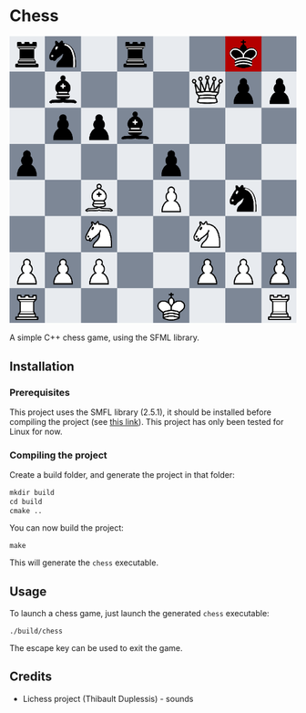 # Chess

<!-- start -->
<p align="middle">
	<img src="resources/images/chess_game.png"/>
</p>
<!-- end -->

A simple C++ chess game, using the SFML library.

## Installation
### Prerequisites
This project uses the SMFL library (2.5.1), it should be installed before compiling the project (see [this link](https://www.sfml-dev.org/tutorials/2.5/)). This project has only been tested for Linux for now.

### Compiling the project
Create a build folder, and generate the project in that folder:
```shell
mkdir build
cd build
cmake ..
```

You can now build the project:
```shell
make
```

This will generate the `chess` executable.

## Usage
To launch a chess game, just launch the generated `chess` executable:
```shell
./build/chess
```

The escape key can be used to exit the game.

## Credits
* Lichess project (Thibault Duplessis) - sounds